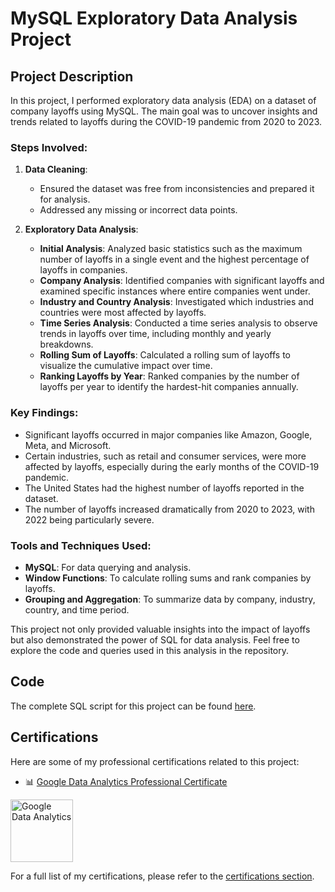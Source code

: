 # MySQL Exploratory Data Analysis Project

## Project Description

In this project, I performed exploratory data analysis (EDA) on a dataset of company layoffs using MySQL. The main goal was to uncover insights and trends related to layoffs during the COVID-19 pandemic from 2020 to 2023.

### Steps Involved:

1. **Data Cleaning**: 
   - Ensured the dataset was free from inconsistencies and prepared it for analysis.
   - Addressed any missing or incorrect data points.

2. **Exploratory Data Analysis**:
   - **Initial Analysis**: Analyzed basic statistics such as the maximum number of layoffs in a single event and the highest percentage of layoffs in companies.
   - **Company Analysis**: Identified companies with significant layoffs and examined specific instances where entire companies went under.
   - **Industry and Country Analysis**: Investigated which industries and countries were most affected by layoffs.
   - **Time Series Analysis**: Conducted a time series analysis to observe trends in layoffs over time, including monthly and yearly breakdowns.
   - **Rolling Sum of Layoffs**: Calculated a rolling sum of layoffs to visualize the cumulative impact over time.
   - **Ranking Layoffs by Year**: Ranked companies by the number of layoffs per year to identify the hardest-hit companies annually.

### Key Findings:

- Significant layoffs occurred in major companies like Amazon, Google, Meta, and Microsoft.
- Certain industries, such as retail and consumer services, were more affected by layoffs, especially during the early months of the COVID-19 pandemic.
- The United States had the highest number of layoffs reported in the dataset.
- The number of layoffs increased dramatically from 2020 to 2023, with 2022 being particularly severe.

### Tools and Techniques Used:

- **MySQL**: For data querying and analysis.
- **Window Functions**: To calculate rolling sums and rank companies by layoffs.
- **Grouping and Aggregation**: To summarize data by company, industry, country, and time period.

This project not only provided valuable insights into the impact of layoffs but also demonstrated the power of SQL for data analysis. Feel free to explore the code and queries used in this analysis in the repository.

## Code

The complete SQL script for this project can be found [here](https://github.com/danartech/Portfolio-Project-EDA/blob/main/Portfolio%20Project%20-%20EDA.sql).

## Certifications

Here are some of my professional certifications related to this project:

  - 📊 [Google Data Analytics Professional Certificate](https://coursera.org/share/4ed75de36411d7d5c0389e2d61a2c2ff)
<img src="https://i.imgur.com/lctxOq1.png" alt="Google Data Analytics " width="100"/>


For a full list of my certifications, please refer to the [certifications section](https://github.com/danartech).
